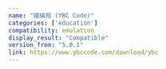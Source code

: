 ```yaml
---
name: "猿编程 (YBC Code)"
categories: ['education']
compatibility: emulation
display_result: "Compatible"
version_from: "5.0.1"
link: https://www.ybccode.com/download/ybc
---
```

